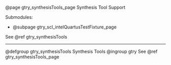 @page gtry_synthesisTools_page Synthesis Tool Support

Submodules:
- @subpage gtry_scl_intelQuartusTestFixture_page

See @ref gtry_synthesisTools

------------------------------

@defgroup gtry_synthesisTools Synthesis Tools
@ingroup gtry
See @ref gtry_synthesisTools_page
